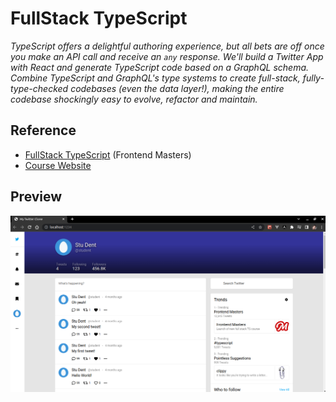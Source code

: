 # FullStack TypeScript

_TypeScript offers a delightful authoring experience, but all bets are off once you make an API call and receive an `any` response. We'll build a Twitter App with React and generate TypeScript code based on a GraphQL schema. Combine TypeScript and GraphQL's type systems to create full-stack, fully-type-checked codebases (even the data layer!), making the entire codebase shockingly easy to evolve, refactor and maintain._

## Reference

- [FullStack TypeScript](https://frontendmasters.com/courses/fullstack-typescript/) (Frontend Masters)
- [Course Website](https://www.typescript-training.com/course/full-stack-typescript)

## Preview

![Twitter Clone](preview.png)
